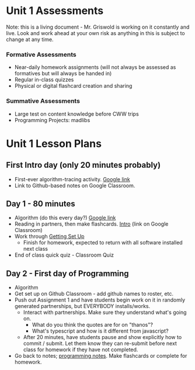 # Unit 1 Assessments

Note: this is a living document - Mr. Griswold is working on it constantly and live. Look and work ahead at your own risk as anything in this is subject to change at any time.

### Formative Assessments
* Near-daily homework assignments (will not always be assessed as formatives but will always be handed in)
* Regular in-class quizzes
* Physical or digital flashcard creation and sharing

### Summative Assessments
* Large test on content knowledge before CWW trips
* Programming Projects: madlibs


# Unit 1 Lesson Plans

## First Intro day (only 20 minutes probably)

* First-ever algorithm-tracing activity.
[Google link](https://docs.google.com/drawings/d/1yrl5U_IzgNyaKieflgxOJ7WW1VfZ87B8D5UqZR1I97k/edit)
* Link to Github-based notes on Google Classroom. 

## Day 1 - 80 minutes

* Algorithm (do this every day?)
  [Google link](https://docs.google.com/drawings/d/1gVLtt23hx3KRVXyjIwTpBXDqpOYrfnAQIPc42HNsAdc/edit)
* Reading in partners, then make flashcards. [Intro](00_Intro.md) (link on Google Classroom)
* Work through [Getting Set Up](01_Getting_Set_Up.md)
  * Finish for homework, expected to return with all software installed next class
* End of class quick quiz - Classroom Quiz

## Day 2 - First day of Programming
* Algorithm
* Get set up on Github Classroom - add github names to roster, etc.
* Push out Assignment 1 and have students begin work on it in randomly generated partnerships, but EVERYBODY installs/works.
  * Interact with partnerships. Make sure they understand what's going on.
    * What do you think the quotes are for on "thanos"?
    * What's typescript and how is it different from javascript?
  * After 20 minutes, have students pause and show explicitly how to commit / submit. Let them know they can re-submit before next class for homework if they have not completed.
* Go back to notes; [programming notes](02_FirstFunction.md). Make flashcards or complete for homework.